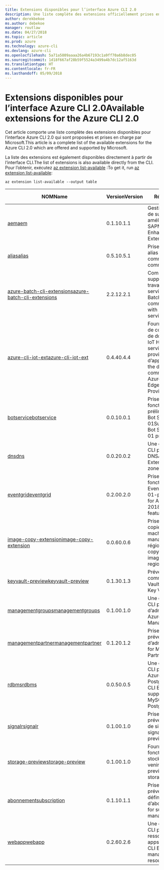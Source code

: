 ```yaml
---
title: Extensions disponibles pour l’interface Azure CLI 2.0
description: Une liste complète des extensions officiellement prises en charge pour l’interface Azure CLI 2.0
author: derekbekoe
ms.author: debekoe
manager: routlaw
ms.date: 04/27/2018
ms.topic: article
ms.prod: azure
ms.technology: azure-cli
ms.devlang: azure-cli
ms.openlocfilehash: 5a71a5809aaaa26a4b67193c1a9ff70a6b8dec05
ms.sourcegitcommit: 1d18f667af28b59f5524a3499a4b7dc12af5163d
ms.translationtype: HT
ms.contentlocale: fr-FR
ms.lasthandoff: 05/09/2018
---
```

# <a name="available-extensions-for-the-azure-cli-20"></a><span data-ttu-id="4d855-103">Extensions disponibles pour l’interface Azure CLI 2.0</span><span class="sxs-lookup"><span data-stu-id="4d855-103">Available extensions for the Azure CLI 2.0</span></span>

<span data-ttu-id="4d855-104">Cet article comporte une liste complète des extensions disponibles pour l’interface Azure CLI 2.0 qui sont proposées et prises en charge par Microsoft.</span><span class="sxs-lookup"><span data-stu-id="4d855-104">This article is a complete list of the available extensions for the Azure CLI 2.0 which are offered and supported by Microsoft.</span></span>

<span data-ttu-id="4d855-105">La liste des extensions est également disponibles directement à partir de l’interface CLI.</span><span class="sxs-lookup"><span data-stu-id="4d855-105">The list of extensions is also available directly from the CLI.</span></span> <span data-ttu-id="4d855-106">Pour l’obtenir, exécutez [az extension list-available](/cli/azure/extension?view=azure-cli-latest#az-extension-list-available) :</span><span class="sxs-lookup"><span data-stu-id="4d855-106">To get it, run [az extension list-available](/cli/azure/extension?view=azure-cli-latest#az-extension-list-available):</span></span>

```azurecli
az extension list-available --output table
```

| <span data-ttu-id="4d855-107">NOM</span><span class="sxs-lookup"><span data-stu-id="4d855-107">Name</span></span> | <span data-ttu-id="4d855-108">Version</span><span class="sxs-lookup"><span data-stu-id="4d855-108">Version</span></span> | <span data-ttu-id="4d855-109">Résumé</span><span class="sxs-lookup"><span data-stu-id="4d855-109">Summary</span></span> | <span data-ttu-id="4d855-110">VERSION PRÉLIMINAIRE</span><span class="sxs-lookup"><span data-stu-id="4d855-110">Preview</span></span> |
|------|---------|---------|---------|
| [<span data-ttu-id="4d855-111">aem</span><span class="sxs-lookup"><span data-stu-id="4d855-111">aem</span></span>](https://github.com/Azure/azure-cli-extensions) | <span data-ttu-id="4d855-112">0.1.1</span><span class="sxs-lookup"><span data-stu-id="4d855-112">0.1.1</span></span> | <span data-ttu-id="4d855-113">Gestion des extensions de surveillance Azure améliorée pour SAP</span><span class="sxs-lookup"><span data-stu-id="4d855-113">Manage Azure Enhanced Monitoring Extensions for SAP</span></span> |  |
| [<span data-ttu-id="4d855-114">alias</span><span class="sxs-lookup"><span data-stu-id="4d855-114">alias</span></span>](https://github.com/Azure/azure-cli-extensions) | <span data-ttu-id="4d855-115">0.5.1</span><span class="sxs-lookup"><span data-stu-id="4d855-115">0.5.1</span></span> | <span data-ttu-id="4d855-116">Prise en charge des alias de commande</span><span class="sxs-lookup"><span data-stu-id="4d855-116">Support for command aliases</span></span> | <span data-ttu-id="4d855-117">OUI</span><span class="sxs-lookup"><span data-stu-id="4d855-117">Yes</span></span> |
| [<span data-ttu-id="4d855-118">azure-batch-cli-extensions</span><span class="sxs-lookup"><span data-stu-id="4d855-118">azure-batch-cli-extensions</span></span>](https://github.com/Azure/azure-batch-cli-extensions) | <span data-ttu-id="4d855-119">2.2.1</span><span class="sxs-lookup"><span data-stu-id="4d855-119">2.2.1</span></span> | <span data-ttu-id="4d855-120">Commandes supplémentaires pour travailler avec le service Azure Batch</span><span class="sxs-lookup"><span data-stu-id="4d855-120">Additional commands for working with Azure Batch service</span></span> |  |
| [<span data-ttu-id="4d855-121">azure-cli-iot-ext</span><span class="sxs-lookup"><span data-stu-id="4d855-121">azure-cli-iot-ext</span></span>](https://github.com/azure/azure-iot-cli-extension) | <span data-ttu-id="4d855-122">0.4.4</span><span class="sxs-lookup"><span data-stu-id="4d855-122">0.4.4</span></span> | <span data-ttu-id="4d855-123">Fourniture de la couche de commandes du plan de données pour Azure IoT Hub, IoT Edge et le service de provisionnement d’appareils IoT</span><span class="sxs-lookup"><span data-stu-id="4d855-123">Provides the data plane command layer for Azure IoT Hub, IoT Edge and IoT Device Provisioning Service</span></span> |  |
| [<span data-ttu-id="4d855-124">botservice</span><span class="sxs-lookup"><span data-stu-id="4d855-124">botservice</span></span>](https://github.com/Azure/azure-cli-extensions) | <span data-ttu-id="4d855-125">0.0.1</span><span class="sxs-lookup"><span data-stu-id="4d855-125">0.0.1</span></span> | <span data-ttu-id="4d855-126">Prise en charge des fonctionnalités préliminaires de Azure Bot Service 2017-12-01</span><span class="sxs-lookup"><span data-stu-id="4d855-126">Support for Azure Bot Service 2017-12-01 preview features</span></span> | <span data-ttu-id="4d855-127">OUI</span><span class="sxs-lookup"><span data-stu-id="4d855-127">Yes</span></span> |
| [<span data-ttu-id="4d855-128">dns</span><span class="sxs-lookup"><span data-stu-id="4d855-128">dns</span></span>](https://github.com/Azure/azure-cli-extensions) | <span data-ttu-id="4d855-129">0.0.2</span><span class="sxs-lookup"><span data-stu-id="4d855-129">0.0.2</span></span> | <span data-ttu-id="4d855-130">Une extension Azure CLI pour les zones DNS</span><span class="sxs-lookup"><span data-stu-id="4d855-130">An Azure CLI Extension for DNS zones</span></span> |  |
| [<span data-ttu-id="4d855-131">eventgrid</span><span class="sxs-lookup"><span data-stu-id="4d855-131">eventgrid</span></span>](https://github.com/Azure/azure-cli-extensions) | <span data-ttu-id="4d855-132">0.2.0</span><span class="sxs-lookup"><span data-stu-id="4d855-132">0.2.0</span></span> | <span data-ttu-id="4d855-133">Prise en charge des fonctionnalités d’Azure EventGrid 2018-05-01-préversion</span><span class="sxs-lookup"><span data-stu-id="4d855-133">Support for Azure EventGrid 2018-05-01-preview features</span></span> | <span data-ttu-id="4d855-134">OUI</span><span class="sxs-lookup"><span data-stu-id="4d855-134">Yes</span></span> |
| [<span data-ttu-id="4d855-135">image-copy-extension</span><span class="sxs-lookup"><span data-stu-id="4d855-135">image-copy-extension</span></span>](https://github.com/Azure/azure-cli-extensions) | <span data-ttu-id="4d855-136">0.0.6</span><span class="sxs-lookup"><span data-stu-id="4d855-136">0.0.6</span></span> | <span data-ttu-id="4d855-137">Prise en charge de la copie d’images de machines virtuelles managées entre régions</span><span class="sxs-lookup"><span data-stu-id="4d855-137">Support for copying managed vm images between regions</span></span> |  |
| [<span data-ttu-id="4d855-138">keyvault-preview</span><span class="sxs-lookup"><span data-stu-id="4d855-138">keyvault-preview</span></span>](https://github.com/Azure/azure-keyvault-cli-extension) | <span data-ttu-id="4d855-139">0.1.3</span><span class="sxs-lookup"><span data-stu-id="4d855-139">0.1.3</span></span> | <span data-ttu-id="4d855-140">Préversion des commandes Azure Key Vault.</span><span class="sxs-lookup"><span data-stu-id="4d855-140">Preview Azure Key Vault commands.</span></span> | <span data-ttu-id="4d855-141">OUI</span><span class="sxs-lookup"><span data-stu-id="4d855-141">Yes</span></span> |
| [<span data-ttu-id="4d855-142">managementgroups</span><span class="sxs-lookup"><span data-stu-id="4d855-142">managementgroups</span></span>](https://github.com/Azure/azure-cli-extensions) | <span data-ttu-id="4d855-143">0.1.0</span><span class="sxs-lookup"><span data-stu-id="4d855-143">0.1.0</span></span> | <span data-ttu-id="4d855-144">Une extension Azure CLI pour les groupes d’administration</span><span class="sxs-lookup"><span data-stu-id="4d855-144">An Azure CLI Extension for Management Groups</span></span> |  |
| [<span data-ttu-id="4d855-145">managementpartner</span><span class="sxs-lookup"><span data-stu-id="4d855-145">managementpartner</span></span>](https://github.com/Azure/azure-cli-extensions) | <span data-ttu-id="4d855-146">0.1.2</span><span class="sxs-lookup"><span data-stu-id="4d855-146">0.1.2</span></span> | <span data-ttu-id="4d855-147">Prise en charge de la préversion des groupes d’administration</span><span class="sxs-lookup"><span data-stu-id="4d855-147">Support for Management Partner preview</span></span> |  |
| [<span data-ttu-id="4d855-148">rdbms</span><span class="sxs-lookup"><span data-stu-id="4d855-148">rdbms</span></span>](https://github.com/Azure/azure-cli-extensions) | <span data-ttu-id="4d855-149">0.0.5</span><span class="sxs-lookup"><span data-stu-id="4d855-149">0.0.5</span></span> | <span data-ttu-id="4d855-150">Une extension Azure CLI prenant en charge Azure MySQL et Azure PostgreSQL.</span><span class="sxs-lookup"><span data-stu-id="4d855-150">An Azure CLI Extension providing support for Azure MySQL and Azure PostgreSQL.</span></span> |  |
| [<span data-ttu-id="4d855-151">signalr</span><span class="sxs-lookup"><span data-stu-id="4d855-151">signalr</span></span>](https://github.com/Azure/azure-cli-extensions) | <span data-ttu-id="4d855-152">0.1.0</span><span class="sxs-lookup"><span data-stu-id="4d855-152">0.1.0</span></span> | <span data-ttu-id="4d855-153">Prise en charge de la préversion de gestion de signalr.</span><span class="sxs-lookup"><span data-stu-id="4d855-153">Support for signalr management preview.</span></span> | <span data-ttu-id="4d855-154">OUI</span><span class="sxs-lookup"><span data-stu-id="4d855-154">Yes</span></span> |
| [<span data-ttu-id="4d855-155">storage-preview</span><span class="sxs-lookup"><span data-stu-id="4d855-155">storage-preview</span></span>](https://github.com/Azure/azure-cli-extensions) | <span data-ttu-id="4d855-156">0.1.0</span><span class="sxs-lookup"><span data-stu-id="4d855-156">0.1.0</span></span> | <span data-ttu-id="4d855-157">Fournit un aperçu des fonctionnalités de stockage à venir.</span><span class="sxs-lookup"><span data-stu-id="4d855-157">Provides a preview for upcoming storage features.</span></span> | <span data-ttu-id="4d855-158">OUI</span><span class="sxs-lookup"><span data-stu-id="4d855-158">Yes</span></span> |
| [<span data-ttu-id="4d855-159">abonnement</span><span class="sxs-lookup"><span data-stu-id="4d855-159">subscription</span></span>](https://github.com/Azure/azure-cli-extensions) | <span data-ttu-id="4d855-160">0.1.1</span><span class="sxs-lookup"><span data-stu-id="4d855-160">0.1.1</span></span> | <span data-ttu-id="4d855-161">Prise en charge de la préversion des définitions d’abonnement.</span><span class="sxs-lookup"><span data-stu-id="4d855-161">Support for subscription management preview.</span></span> |  |
| [<span data-ttu-id="4d855-162">webapp</span><span class="sxs-lookup"><span data-stu-id="4d855-162">webapp</span></span>](https://github.com/Azure/azure-cli-extensions) | <span data-ttu-id="4d855-163">0.2.6</span><span class="sxs-lookup"><span data-stu-id="4d855-163">0.2.6</span></span> | <span data-ttu-id="4d855-164">Une extension Azure CLI pour gérer les ressources appservice</span><span class="sxs-lookup"><span data-stu-id="4d855-164">An Azure CLI Extension to manage appservice resources</span></span> | <span data-ttu-id="4d855-165">OUI</span><span class="sxs-lookup"><span data-stu-id="4d855-165">Yes</span></span> |
